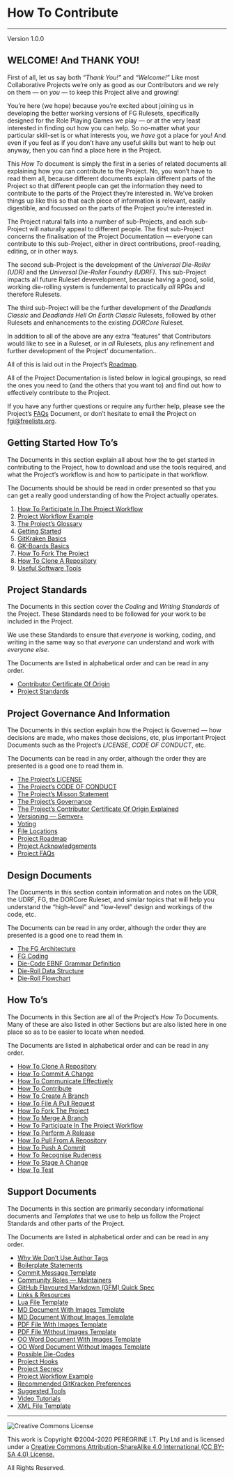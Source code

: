 # How To Contribute

---

Version 1.0.0

## WELCOME! And THANK YOU!

First of all, let us say both *&ldquo;Thank You!&rdquo;* and *&ldquo;Welcome!&rdquo;* Like most Collaborative Projects we&rsquo;re only as good as our Contributors and we rely on them &mdash; on *you* &mdash; to keep this Project alive and growing!

You&rsquo;re here (we hope) because you&rsquo;re excited about joining us in developing the better working versions of FG Rulesets, specifically designed for the Role Playing Games we play &mdash; or at the very least interested in finding out how you can help. So no-matter what your particular skill-set is or what interests you, we *have* got a place for you! And even if you feel as if you don&rsquo;t have any useful skills but want to help out anyway, then you can find a place here in the Project.

This *How To* document is simply the first in a series of related documents all explaining how you can contribute to the Project. No, you won&rsquo;t have to read them all, because different documents explain different parts of the Project so that different people can get the information they need to contribute to the parts of the Project they&rsquo;re interested in. We&rsquo;ve broken things up like this so that each piece of information is relevant, easily digestible, and focussed on the parts of the Project you&rsquo;re interested in.

The Project natural falls into a number of sub-Projects, and each sub-Project will naturally appeal to different people. The first sub-Project concerns the finalisation of the Project Documentation &mdash; everyone can contribute to this sub-Project, either in direct contributions, proof-reading, editing, or in other ways.

The second sub-Project is the development of the *Universal Die-Roller (UDR)* and the *Universal Die-Roller Foundry (UDRF)*. This sub-Project impacts all future Ruleset devevelopment, because having a good, solid, working die-rolling system is fundemental to practically *all* RPGs and therefore Rulesets.

The third sub-Project will be the further development of the *Deadlands Classic* and *Deadlands Hell On Earth Classic* Rulesets, followed by other Rulesets and enhancements to the existing *DORCore* Ruleset.

In addition to all of the above are any extra &ldquo;features&rdquo; that Contributors would like to see in a Ruleset, or in *all* Rulesets, plus any refinement and further development of the Project&rsquo; documentation..

All of this is laid out in the Project&rsquo;s [Roadmap](https://github.com/Dulux-Oz/FGI/master/Project_Documentation/Project_Roadmap.md).

All of the Project Documentation is listed below in logical groupings, so read the ones you need to (and the others that you want to) and find out how to effectively contribute to the Project.

If you have any further questions or require any further help, please see the Project&rsquo;s [FAQs](https://github.com/Dulux-Oz/FGI/master/Project_Documentation/FAQs.md) Document, or don&rsquo;t hesitate to email the Project on <fgi@freelists.org>.

## Getting Started How To&rsquo;s

The Documents in this section explain all about how the to get started in contributing to the Project, how to download and use the tools required, and what the Project&rsquo;s workflow is and how to participate in that workflow.

The Documents should be should be read in order presented so that you can get a really good understanding of how the Project actually operates.

1. [How To Participate In The Project Workflow](https://github.com/Dulux-Oz/FGI/master/Project_Documentation/How_To_Participate_In_The_Project_Workflow.md)
2. [Project Workflow Example](https://github.com/Dulux-Oz/FGI/master/Project_Documentation/Project_Workflow_Example.md)
3. [The Project&rsquo;s Glossary](https://github.com/Dulux-Oz/FGI/master/Project_Documentation/Glossary.md)
4. [Getting Started](https://github.com/Dulux-Oz/FGI/master/Project_Documentation/Getting_Started.md)
5. [GitKraken Basics](https://github.com/Dulux-Oz/FGI/master/Project_Documentation/GitKraken_Basics.md)
6. [GK-Boards Basics](https://support.gitkraken.com/boards/quick-start/)
7. [How To Fork The Project](https://github.com/Dulux-Oz/FGI/master/Project_Documentation/How_To_Fork_The_Project.md)
8. [How To Clone A Repository](https://github.com/master/Project_Documentation/How_To_Clone_A_Repository.md)
9. [Useful Software Tools](https://github.com/Dulux-Oz/FGI/master/Project_Documentation/Tools.md)

## Project Standards

The Documents in this section cover the *Coding* and *Writing Standards*  of the Project. These Standards need to be followed for your work to be included in the Project.

We use these Standards to ensure that *everyone* is working, coding, and writing in the same way so that *everyone* can understand and work with *everyone else*.

The Documents are listed in alphabetical order and can be read in any order.

- [Contributor Certificate Of Origin](https://github.com/Dulux-Oz/FGI/master/Project_Documentation/CCO.md)
- [Project Standards](https://github.com/Dulux-Oz/FGI/master/Project_DocumentsStandards.md)

## Project Governance And Information

The Documents in this section explain how the Project is Governed &mdash; how decisions are made, who makes those decisions, etc, plus important Project Documents such as the Project&rsquo;s *LICENSE*, *CODE OF CONDUCT*, etc.

The Documents can be read in any order, although the order they are presented is a good one to read them in.

- [The Project&rsquo;s LICENSE](https://github.com/Dulux-Oz/FGI/master/LICENSE.md)
- [The Project&rsquo;s CODE OF CONDUCT](https://github.com/Dulux-Oz/FGI/master/CODE_OF_CONDUCT.md)
- [The Project&rsquo;s Misson Statement](https://github.com/Dulux-Oz/FGI/master/Project_Documentation/Mission_Statement.md)
- [The Project&rsquo;s Governance](https://github.com/Dulux-Oz/FGI/master/Project_Documentation/Project_Governance.md)
- [The Project&rsquo;s Contributor Certificate Of Origin Explained](https://github.com/Dulux-Oz/FGI/master/Project_Documentation/CCO_Explained.md)
- [Versioning &mdash; Semver+](https://github.com/Dulux-Oz/FGI/master/Project_Documentation/Semantic_Versioning_Plus.md)
- [Voting](https://github.com/Dulux-Oz/FGI/master/Project_Documentation/Voting.md)
- [File Locations](https://github.com/Dulux-Oz/FGI/master/Project_Documentation/File_Locations.md)
- [Project Roadmap](https://github.com/Dulux-Oz/FGI/master/Project_Documentation/Project_Roadmap.md)
- [Project Acknowledgements](https://github.com/Dulux-Oz/FGI/master/Project_Documentation/Acknowledgements.md)
- [Project FAQs](https://github.com/Dulux-Oz/FGI/master/Project_Documentation/FAQs.md)

## Design Documents

The Documents in this section contain information and notes on the UDR, the UDRF, FG, the DORCore Ruleset, and similar topics that will help you understand the &ldquo;high-level&rdquo; and &ldquo;low-level&rdquo; design and workings of the code, etc.

The Documents can be read in any order, although the order they are presented is a good one to read them in.

- [The FG Architecture](https://github.com/Dulux-Oz/FGI/master/Project_Documentation/FG_Architecture.md)
- [FG Coding](https://github.com/Dulux-Oz/FGI/master/Project_Documentation/FG_Coding.md)
- [Die-Code EBNF Grammar Definition](https://github.com/Dulux-Oz/FGI/master/Support_Files/Die-Code_EBNF_Grammar_Definition.md)
- [Die-Roll Data Structure](https://github.com/Dulux-Oz/FGI/master/Support_Files/Die-Roll_Data_Structure.md)
- [Die-Roll Flowchart](https://github.com/Dulux-Oz/FGI/master/Support_Files/Die_Roll_Flowchart.md)

## How To&rsquo;s

The Documents in this Section are all of the Project&rsquo;s *How To* Documents. Many of these are also listed in other Sections but are also listed here in one place so as to be easier to locate when needed.

The Documents are listed in alphabetical order and can be read in any order.

- [How To Clone A Repository](https://github.com/master/Project_Documentation/How_To_Clone_A_Repository.md)
- [How To Commit A Change](https://github.com/Dulux-Oz/FGI/master/Project_Documentation/How_To_Commit_A_Change.md)
- [How To Communicate Effectively](https://github.com/Dulux-Oz/FGI/master/Project_Documentation/How_To_Communicate_Effectively.md)
- [How To Contribute](https://github.com/Dulux-Oz/FGI/master/Project_Documentation/How_To_Contribute.md)
- [How To Create A Branch](https://github.com/Dulux-Oz/FGI/master/Project_Documentation/How_To_Create_A_Branch.md)
- [How To File A Pull Request](https://github.com/Dulux-Oz/FGI/master/Project_Documentation/How_To_Document_A_Pull_Request.md)
- [How To Fork The Project](https://github.com/Dulux-Oz/FGI/master/Project_Documentation/How_To_Fork_The_Project.md)
- [How To Merge A Branch](https://github.com/Dulux-Oz/FGI/master/Project_Documentation/How_To_Merge_A_Branch.md)
- [How To Participate In The Project Workflow](https://github.com/Dulux-Oz/FGI/master/Project_Documentation/How_To_Participate_In_The_Project_Workflow.md)
- [How To Perform A Release](https://github.com/Dulux-Oz/FGI/master/Project_Documentation/How_To_Perform_A_Release.md)
- [How To Pull From A Repository](https://github.com/Dulux-Oz/FGI/master/Project_Documentation/How_To_Pull_From_A_Repository.md)
- [How To Push A Commit](https://github.com/Dulux-Oz/FGI/master/Project_Documentation/How_To_Push_A_Commit.md)
- [How To Recognise Rudeness](https://github.com/Dulux-Oz/FGI/master/Project_Documentation/How_To_Recognise_Rudeness.md)
- [How To Stage A Change](https://github.com/Dulux-Oz/FGI/master/Project_Documentation/How_To_Stage_A_Change.md)
- [How To Test](https://github.com/Dulux-Oz/FGI/master/Project_Documentation/How_To_Test.md)

## Support Documents

The Documents in this section are primarily secondary informational documents and *Templates* that we use to help us follow the Project Standards and other parts of the Project. 

The Documents are listed in alphabetical order and can be read in any order.

- [Why We Don&rsquo;t Use Author Tags](https://github.com/Dulux-Oz/FGI/master/Project_Documentation/Author_Tags.md)
- [Boilerplate Statements](https://github.com/Dulux-Oz/FGI/master/Support_Files/Boilerplate_Statements.md)
- [Commit Message Template](https://github.com/Dulux-Oz/FGI/master/Support_Files/Commit_Message_Template.md)
- [Community Roles &mdash; Maintainers](https://github.com/Dulux-Oz/FGI/master/Project_Documentation/Maintainers.md)
- [GitHub Flavoured Markdown (GFM) Quick Spec](https://github.com/Dulux-Oz/FGI/master/Project_Documentation/GFM_Quick_Spec.md)
- [Links &amp; Resources](https://github.com/Dulux-Oz/FGI/master/Project_Documentation/Links.md)
- [Lua File Template](https://github.com/Dulux-Oz/FGI/master/Support_Files/lua_file_template.lua)
- [MD Document With Images Template](https://github.com/Dulux-Oz/FGI/master/Support_Files/MD_Document_With_Images_Template.md)
- [MD Document Without Images Template](https://github.com/Dulux-Oz/FGI/master/Support_Files/MD_Document_Without_Images_Template.md)
- [PDF File With Images Template](https://github.com/Dulux-Oz/FGI/master/Support_Files/PDF_File_With_Images_Template.pdf)
- [PDF File Without Images Template](https://github.com/Dulux-Oz/FGI/master/Support_Files/PDF_File_Without_Images_Template.pdf)
- [OO Word Document With Images Template](https://github.com/Dulux-Oz/FGI/master/Support_Files/OO_Word_Document_With_Images_Template.odt)
- [OO Word Document Without Images Template](https://github.com/Dulux-Oz/FGI/master/Support_Files/OO_Word_Document_Without_Images_Template.odt)
- [Possible Die-Codes](https://github.com/Dulux-Oz/FGI/master/Support_Files/Possible_Die-Codes.md)
- [Project Hooks](https://github.com/Dulux-Oz/FGI/master/Project_Documentation/Project_Hooks.md)
- [Project Secrecy](https://github.com/Dulux-Oz/FGI/master/Project_Documentation/Secrecy.md)
- [Project Workflow Example](https://github.com/Dulux-Oz/FGI/master/Project_Documentation/Workflow_Example.md)
- [Recommended GitKracken Preferences](https://github.com/Dulux-Oz/FGI/master/Project_Documentation/GitKracken_Preferences.md)
- [Suggested Tools](https://github.com/Dulux-Oz/FGI/master/Project_Documentation/Tools.md)
- [Video Tutorials](https://github.com/Dulux-Oz/FGI/master/Project_Documentation/Video_Tutorials.md)
- [XML File Template](https://github.com/Dulux-Oz/FGI/master/Support_Files/xml_file_template.xml)

---

![Creative Commons License](https://i.creativecommons.org/l/by-sa/4.0/88x31.png "Creative Commons License")

This work is Copyright &copy;2004-2020 PEREGRINE I.T. Pty Ltd and is licensed under a [Creative Commons Attribution-ShareAlike 4.0 International (CC BY-SA 4.0) License.](https://creativecommons.org/licenses/by-sa/4.0/)

All Rights Reserved.
